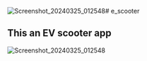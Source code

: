 ![Screenshot_20240325_012548](https://github.com/thedev97/e_scooter/assets/67691564/763554f6-2d39-420d-9f13-87530513cf42)# e_scooter
## This an EV scooter app

![Screenshot_20240325_012548](https://github.com/thedev97/e_scooter/assets/67691564/edd0c3a0-3551-49ee-95c4-9b76a4816b56)
